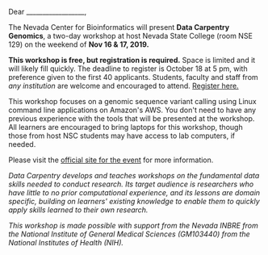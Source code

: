 Dear __________________,

The Nevada Center for Bioinformatics will present **Data Carpentry Genomics**, a two-day workshop at host Nevada State College (room NSE 129) on the weekend of **Nov 16 & 17, 2019.**

**This workshop is free, but registration is required.** Space is limited and it will likely fill quickly. The deadline to register is October 18 at 5 pm, with preference given to the first 40 applicants. Students, faculty and staff from _any institution_ are welcome and encouraged to attend. [Register here.](//unr.az1.qualtrics.com/jfe/form/SV_2acmSgFwTSeVnmd)

This workshop focuses on a genomic sequence variant calling using Linux command line applications on Amazon's AWS. You don't need to have any previous experience with the tools that will be presented at the workshop. All learners are encouraged to bring laptops for this workshop, though those from host NSC students may have access to lab computers, if needed.

Please visit the [official site for the event](https://rltillett.github.io/2019-11-16-southern-nv/) for more information.

_Data Carpentry develops and teaches workshops on the fundamental data skills needed to conduct research. Its target audience is researchers who have little to no prior computational experience, and its lessons are domain specific, building on learners' existing knowledge to enable them to quickly apply skills learned to their own research._

_This workshop is made possible with support from the Nevada INBRE from the National Institute of General Medical Sciences (GM103440) from the National Institutes of Health (NIH)._
